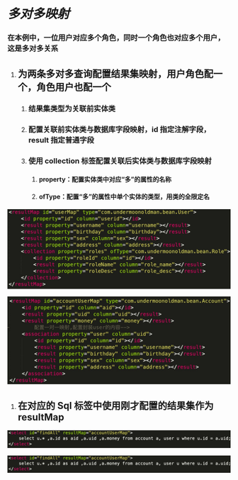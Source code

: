 # ***多对多映射***

### **在本例中，一位用户对应多个角色，同时一个角色也对应多个用户，这是多对多关系**

1. ## 为两条多对多查询配置结果集映射，用户角色配一个，角色用户也配一个

   1. ### 结果集类型为关联前实体类

   2. ### 配置关联前实体类与数据库字段映射，id 指定注解字段，result 指定普通字段

   3. ### 使用 collection 标签配置关联后实体类与数据库字段映射

      1. #### property：配置实体类中对应“多”的属性的名称

      2. #### ofType：配置“多”的属性中单个实体的类型，用类的全限定名 

![正事配图](https://raw.githubusercontent.com/undermoonoldman/JavaFamilyBucket/master/Resource/IMG/078.jpg)

![正事配图](https://raw.githubusercontent.com/undermoonoldman/JavaFamilyBucket/master/Resource/IMG/079.jpg)

1. ## 在对应的 Sql 标签中使用刚才配置的结果集作为 resultMap

![正事配图](https://raw.githubusercontent.com/undermoonoldman/JavaFamilyBucket/master/Resource/IMG/081.jpg)

![正事配图](https://raw.githubusercontent.com/undermoonoldman/JavaFamilyBucket/master/Resource/IMG/081.jpg)